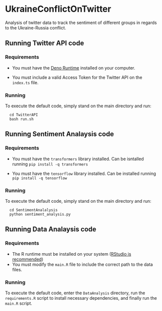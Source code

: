 # UkraineConflictOnTwitter
Analysis of twitter data to track the sentiment of different groups in regards to the Ukraine-Russia conflict.


## Running Twitter API code
### Requirements
- You must have the [Deno Runtime](https://deno.land) installed on your computer.

- You must include a valid Access Token for the Twitter API on the `index.ts` file.

### Running
To execute the default code, simply stand on the main directory and run:
```
  cd TwitterAPI
  bash run.sh
```

## Running Sentiment Analaysis code
### Requirements
- You must have the `transformers` library installed. Can be isntalled running `pip install -q transformers`

- You must have the `tensorflow` library installed. Can be installed running `pip install -q tensorflow`

### Running

To execute the default code, simply stand on the main directory and run:
```
  cd SentimentAnalalysis
  python sentiment_analysis.py
```

## Running Data Analaysis code
### Requirements
- The R runtime must be installed on your system ([RStudio is recommended](https://www.rstudio.com/products/rstudio/download/))
- You must modify the `main.R` file to include the correct path to the data files.
### Running

To execute the default code, enter the `DataAnalysis` directory, run the `requirements.R` script to install necessary dependencies, and finally run the `main.R` script.
